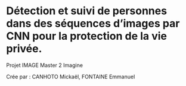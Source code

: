 # Détection et suivi de personnes dans des séquences d’images par CNN pour la protection de la vie privée.
Projet IMAGE Master 2 Imagine


Crée par : 
CANHOTO Mickaël, 
FONTAINE Emmanuel

